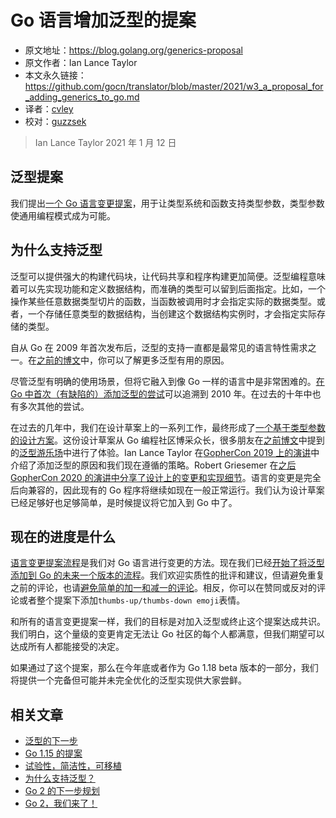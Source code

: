 # Go 语言增加泛型的提案

- 原文地址：https://blog.golang.org/generics-proposal
- 原文作者：Ian Lance Taylor
- 本文永久链接：https://github.com/gocn/translator/blob/master/2021/w3_a_proposal_for_adding_generics_to_go.md
- 译者：[cvley](https://github.com/cvley)
- 校对：[guzzsek](https://github.com/guzzsek)

> Ian Lance Taylor
> 2021 年 1 月 12 日

## 泛型提案

我们提出[一个 Go 语言变更提案](https://golang.org/issue/43651)，用于让类型系统和函数支持类型参数，类型参数使通用编程模式成为可能。

## 为什么支持泛型

泛型可以提供强大的构建代码块，让代码共享和程序构建更加简便。泛型编程意味着可以先实现功能和定义数据结构，而准确的类型可以留到后面指定。比如，一个操作某些任意数据类型切片的函数，当函数被调用时才会指定实际的数据类型。或者，一个存储任意类型的数据结构，当创建这个数据结构实例时，才会指定实际存储的类型。

自从 Go 在 2009 年首次发布后，泛型的支持一直都是最常见的语言特性需求之一。在[之前的博文](https://blog.golang.org/why-generics)中，你可以了解更多泛型有用的原因。

尽管泛型有明确的使用场景，但将它融入到像 Go 一样的语言中是非常困难的。[在 Go 中首次（有缺陷的）添加泛型的尝试](https://golang.org/design/15292/2010-06-type-functions)可以追溯到 2010 年。在过去的十年中也有多次其他的尝试。

在过去的几年中，我们在设计草案上的一系列工作，最终形成了[一个基于类型参数的设计方案](https://golang.org/design/go2draft-type-parameters)。这份设计草案从 Go 编程社区博采众长，很多朋友在[之前博文](https://blog.golang.org/generics-next-step)中提到的[泛型游乐场](https://go2goplay.golang.org/)中进行了体验。Ian Lance Taylor 在[GopherCon 2019 上的演讲](https://www.youtube.com/watch?v=WzgLqE-3IhY)中介绍了添加泛型的原因和我们现在遵循的策略。Robert Griesemer 在[之后 GopherCon 2020 的演讲中分享了设计上的变更和实现细节](https://www.youtube.com/watch?v=TborQFPY2IM)。语言的变更是完全后向兼容的，因此现有的 Go 程序将继续如现在一般正常运行。我们认为设计草案已经足够好也足够简单，是时候提议将它加入到 Go 中了。

## 现在的进度是什么

[语言变更提案流程](https://golang.org/s/proposal)是我们对 Go 语言进行变更的方法。现在我们已经[开始了将泛型添加到 Go 的未来一个版本的流程](https://golang.org/issue/43651)。我们欢迎实质性的批评和建议，但请避免重复之前的评论，也请[避免简单的加一和减一的评论](https://golang.org/wiki/NoPlusOne)。相反，你可以在赞同或反对的评论或者整个提案下添加`thumbs-up/thumbs-down emoji`表情。

和所有的语言变更提案一样，我们的目标是对加入泛型或终止这个提案达成共识。我们明白，这个量级的变更肯定无法让 Go 社区的每个人都满意，但我们期望可以达成所有人都能接受的决定。

如果通过了这个提案，那么在今年底或者作为 Go 1.18 beta 版本的一部分，我们将提供一个完备但可能并未完全优化的泛型实现供大家尝鲜。

## 相关文章 

- [泛型的下一步](https://blog.golang.org/generics-next-step)
- [Go 1.15 的提案](https://blog.golang.org/go1.15-proposals)
- [试验性，简洁性，可移植](https://blog.golang.org/experiment)
- [为什么支持泛型？](https://blog.golang.org/why-generics)
- [Go 2 的下一步规划](https://blog.golang.org/go2-next-steps)
- [Go 2，我们来了！](https://blog.golang.org/go2-here-we-come)
